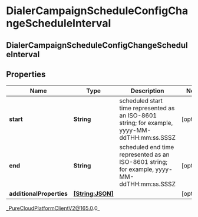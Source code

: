 # DialerCampaignScheduleConfigChangeScheduleInterval

## DialerCampaignScheduleConfigChangeScheduleInterval

## Properties

|Name | Type | Description | Notes|
|------------ | ------------- | ------------- | -------------|
| **start** | **String** | scheduled start time represented as an ISO-8601 string; for example, yyyy-MM-ddTHH:mm:ss.SSSZ | [optional] |
| **end** | **String** | scheduled end time represented as an ISO-8601 string; for example, yyyy-MM-ddTHH:mm:ss.SSSZ | [optional] |
| **additionalProperties** | [**[String:JSON]**](JSON) |  | [optional] |



_PureCloudPlatformClientV2@165.0.0_
